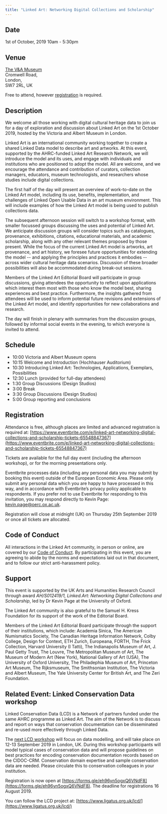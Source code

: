 ```yaml
---
title: "Linked Art: Networking Digital Collections and Scholarship"
---
```


## Date

1st of October, 2019 10am - 5:30pm

## Venue

[The V&A Museum](https://www.vam.ac.uk/visit)<br/>
Cromwell Road,<br/>
London,<br/>
SW7 2RL, UK

Free to attend, however [registration](#registration) is required.


## Description

We welcome all those working with digital cultural heritage data to join us for a day of exploration and discussion about Linked Art on the 1st October 2019, hosted by the Victoria and Albert Museum in London.

Linked Art is an international community working together to create a shared Linked Data model to describe art and artworks. At this event, supported by the AHRC-funded Linked Art Research Network, we will introduce the model and its uses, and engage with individuals and institutions who are positioned to adopt the model. All are welcome, and we encourage the attendance and contribution of curators, collection managers, educators, museum technologists, and researchers whose studies include digital collections. 

The first half of the day will present an overview of work-to-date on the Linked Art model, including its use, benefits, implementation, and challenges of Linked Open Usable Data in an art museum environment. This will include examples of how the Linked Art model is being used to publish collections data.

The subsequent afternoon session will switch to a workshop format, with smaller focussed groups discussing the uses and potential of Linked Art. We anticipate discussion groups will consider topics such as catalogues, provenance, exhibitions, citations, educational materials, and academic scholarship, along with any other relevant themes proposed by those present. While the focus of the current Linked Art model is artworks, art provenance, and art history, we foresee future opportunities for extending the model -- and applying the principles and practices it embodies -- across wider cultural heritage data scenarios. Discussion of these broader possibilities will also be accommodated during break-out sessions.

Members of the Linked Art Editorial Board will participate in group discussions, giving attendees the opportunity to reflect upon applications which interest them most with those who know the model best, sharing experiences and best practice. Furthermore, the insights gathered from attendees will be used to inform potential future revisions and extensions of the Linked Art model, and identify opportunities for new collaborations and research. 

The day will finish in plenary with summaries from the discussion groups, followed by informal social events in the evening, to which everyone is invited to attend.

## Schedule


* 10:00 Victoria and Albert Museum opens
* 10:15 Welcome and Introduction (Hochhauser Auditorium)  
* 10:30 Introducing Linked Art: Technologies, Applications, Exemplars, Possibilities
* 12:30 Lunch (provided for full-day attendees)
* 1:30 Group Discussions (Design Studios)
* 3:00 Break
* 3:30 Group Discussions (Design Studios)
* 5:00 Group reporting and conclusions

## Registration

Attendance is free, although places are limited and advanced registration is required at: [https://www.eventbrite.com/e/linked-art-networking-digital-collections-and-scholarship-tickets-65548847367](https://www.eventbrite.com/e/linked-art-networking-digital-collections-and-scholarship-tickets-65548847367)

Tickets are available for the full day event (including the afternoon workshop), or for the morning presentations only.

Eventbrite processes data (including any personal data you may submit by booking this event) outside of the European Economic Area. Please only submit any personal data which you are happy to have processed in this way, and in accordance with Eventbrite’s privacy policy applicable to respondents. If you prefer not to use Eventbrite for responding to this invitation, you may respond directly to Kevin Page: [kevin.page@oerc.ox.ac.uk](mailto:kevin.page@oerc.ox.ac.uk).

Registration will close at midnight (UK) on Thursday 25th September 2019 or once all tickets are allocated.


## Code of Conduct

All interactions in the Linked Art community, in person or online, are covered by our [Code of Conduct](/community/conduct/). By participating in this event, you are agreeing to abide by the norms and expectations laid out in that document, and to follow our strict anti-harassment policy.


## Support 

This event is supported by the UK Arts and Humanities Research Council through award _AH/S012419/1, Linked.Art: Networking Digital Collections and Scholarship_, led by Dr Kevin Page at the University of Oxford.

The Linked Art community is also grateful to the Samuel H. Kress Foundation for its support of the work of the Editorial Board.

Members of the Linked Art Editorial Board participate through the support of their institutions, which include: Academia Sinica, The American Numismatics Society, The Canadian Heritage Information Network, Colby College, Design for Context, ETH Zurich, Europeana, FORTH, The Frick Collection, Harvard University (I Tatti), The Indianapolis Museum of Art, J. Paul Getty Trust, The Louvre, The Metropolitan Museum of Art, The Museum of Modern Art (New York), National Gallery of Art (USA), The University of Oxford University, The Philadephia Museum of Art, Princeton Art Museum, The Rijksmuseum, The Smithsonian Institution, The Victoria and Albert Museum, The Yale University Center for British Art, and The Zeri Foundation.

## Related Event: Linked Conservation Data workshop
	 	 	
Linked Conservation Data (LCD) is a Network of partners funded under the same AHRC programme as Linked Art. The aim of the Network is to discuss and report on ways that conservation documentation can be disseminated and re-used more effectively through Linked Data.

The [next LCD workshop](https://www.ligatus.org.uk/lcd/meeting/modelling) will focus on data modelling, and will take place on 12-13 September 2019 in London, UK. During this workshop participants will model typical cases of conservation data and will propose guidelines on best practices for encoding conservation documentation records based on the CIDOC-CRM. Conservation domain expertise and sample conservation data are needed. Please circulate this to conservation colleagues in your institution.

Registration is now open at [https://forms.gle/eh96yn5ogxQ6VNdF8](https://forms.gle/eh96yn5ogxQ6VNdF8). The deadline for registrations 16 August 2019.

You can follow the LCD project at: [https://www.ligatus.org.uk/lcd/](https://www.ligatus.org.uk/lcd/)


